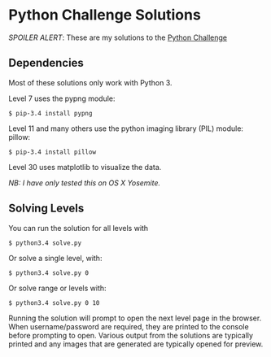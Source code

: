 # Python Challenge Solutions

*SPOILER ALERT*: These are my solutions to the [Python Challenge](http://www.pythonchallenge.com)

## Dependencies

Most of these solutions only work with Python 3. 

Level 7 uses the pypng module:

    $ pip-3.4 install pypng
    
Level 11 and many others use the python imaging library (PIL) module: pillow:

    $ pip-3.4 install pillow
    
Level 30 uses matplotlib to visualize the data.

*NB: I have only tested this on OS X Yosemite.*


## Solving Levels

You can run the solution for all levels with

    $ python3.4 solve.py
    
Or solve a single level, with:

    $ python3.4 solve.py 0
    
Or solve range or levels with:

    $ python3.4 solve.py 0 10
    
Running the solution will prompt to open the next level page in the browser. When username/password are required,
they are printed to the console before prompting to open. Various output from the solutions are typically printed 
and any images that are generated are typically opened for preview.


